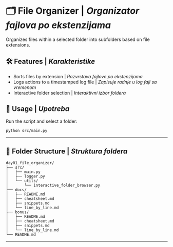 # 🗂️ File Organizer | _Organizator fajlova po ekstenzijama_

Organizes files within a selected folder into subfolders based on file extensions.

## 🛠️ Features | _Karakteristike_

- Sorts files by extension | _Razvrstava fajlove po ekstenzijama_
- Logs actions to a timestamped log file | _Zapisuje radnje u log fajl sa vremenom_
- Interactive folder selection | _Interaktivni izbor foldera_

## 🏁 Usage | _Upotreba_

Run the script and select a folder:

```bash
python src/main.py
```

---

## 📂 Folder Structure | _Struktura foldera_

```
day01_file_organizer/
├── src/
│   ├── main.py
│   ├── logger.py
│   └── utils/
│       └── interactive_folder_browser.py
├── docs/
│   ├── README.md
│   ├── cheatsheet.md
│   ├── snippets.md
│   └── line_by_line.md
├── bonus/
│   ├── README.md
│   ├── cheatsheet.md
│   ├── snippets.md
│   └── line_by_line.md
└── README.md
```

---
